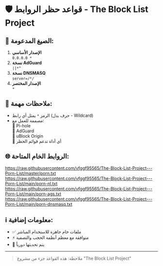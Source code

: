 # 🛡️ قواعد حظر الروابط - The Block List Project

## 📌 الصيغ المدعومة:
1. **الإصدار الأساسي**  
   `0.0.0.0 *`
2. **نسخة AdGuard**  
   `||*^`
3. **نسخة DNSMASQ**  
   `server=/*/`
4. **الإصدار المختصر**  
   `*`

## 📝 ملاحظات مهمة:
- الرمز `*` يمثل أي رابط (حرف بدل - Wildcard)
- مصممة للعمل مع:  
  🔹 Pi-hole  
  🔹 AdGuard  
  🔹 uBlock Origin  
  🔹 أي أداة تدعم قوائم الحظر

## 🌐 الروابط الخام المتاحة:
<p><a href="https://raw.githubusercontent.com/vfggf95565/The-Block-List-Project---Porn-List/master/porn.txt" target="_blank" rel="noreferrer">https://raw.githubusercontent.com/vfggf95565/The-Block-List-Project---Porn-List/master/porn.txt</a><br><a href="https://raw.githubusercontent.com/vfggf95565/The-Block-List-Project---Porn-List/main/porn-nl.txt" target="_blank" rel="noreferrer">https://raw.githubusercontent.com/vfggf95565/The-Block-List-Project---Porn-List/main/porn-nl.txt</a><br><a href="https://raw.githubusercontent.com/vfggf95565/The-Block-List-Project---Porn-List/main/porn-ags.txt" target="_blank" rel="noreferrer">https://raw.githubusercontent.com/vfggf95565/The-Block-List-Project---Porn-List/main/porn-ags.txt</a><br><a href="https://raw.githubusercontent.com/vfggf95565/The-Block-List-Project---Porn-List/main/porn-dnsmasq.txt" target="_blank" rel="noreferrer">https://raw.githubusercontent.com/vfggf95565/The-Block-List-Project---Porn-List/main/porn-dnsmasq.txt</a></p>

## ℹ️ معلومات إضافية:
- ✅ ملفات خام جاهزة للاستخدام المباشر
- ⚡ متوافقة مع معظم أنظمة الحجب والتصفية
- 📅 يتم تحديثها دورياً

---
> ملاحظة: هذه القواعد جزء من مشروع "The Block List Project"
